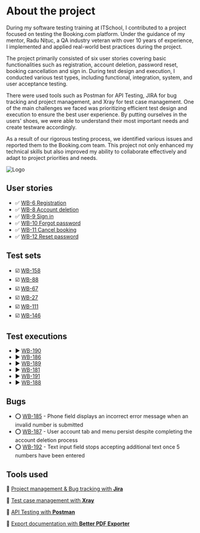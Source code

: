 # About the project
During my software testing training at ITSchool, I contributed to a project focused on testing the Booking.com platform. Under the guidance of my mentor, Radu Nițuc, a QA industry veteran with over 10 years of experience, I implemented and applied real-world best practices during the project.

The project primarily consisted of six user stories covering basic functionalities such as registration, account deletion, password reset, booking cancellation and sign in. During test design and execution, I conducted various test types, including functional, integration, system, and user acceptance testing.

There were used tools such as Postman for API Testing, JIRA for bug tracking and project management, and Xray for test case management. One of the main challenges we faced was prioritizing efficient test design and execution to ensure the best user experience. By putting ourselves in the users' shoes, we were able to understand their most important needs and create testware accordingly.

As a result of our rigorous testing process, we identified various issues and reported them to the Booking.com team. This project not only enhanced my technical skills but also improved my ability to collaborate effectively and adapt to project priorities and needs.

![Logo](https://cf.bstatic.com/static/img/bcom_logo_blue_bg/f12f834e849b2a7f752a14b2598a6ddfeda1e713.svg)

## User stories
- ✅ [WB-6 Registration](https://github.com/GeorgeMarian01/WiseBooking-QA-Initiative-for-booking.com/blob/main/Documentation/WB-6.pdf)
- ✅ [WB-8 Account deletion](https://github.com/GeorgeMarian01/WiseBooking-QA-Initiative-for-booking.com/blob/main/Documentation/WB-8.pdf)
- ✅ [WB-9 Sign in](https://github.com/GeorgeMarian01/WiseBooking-QA-Initiative-for-booking.com/blob/main/Documentation/WB-9.pdf)
- ✅ [WB-10 Forgot password](https://github.com/GeorgeMarian01/WiseBooking-QA-Initiative-for-booking.com/blob/main/Documentation/WB-10.pdf)
- ✅ [WB-11 Cancel booking](https://github.com/GeorgeMarian01/WiseBooking-QA-Initiative-for-booking.com/blob/main/Documentation/WB-11.pdf)
- ✅ [WB-12 Reset password](https://github.com/GeorgeMarian01/WiseBooking-QA-Initiative-for-booking.com/blob/main/Documentation/WB-12.pdf)

## Test sets
- ☑️ [WB-158](https://github.com/GeorgeMarian01/WiseBooking-QA-Initiative-for-booking.com/blob/main/Documentation/WB-158.pdf)
- ☑️ [WB-88](https://github.com/GeorgeMarian01/WiseBooking-QA-Initiative-for-booking.com/blob/main/Documentation/WB-88.pdf)
- ☑️ [WB-67](https://github.com/GeorgeMarian01/WiseBooking-QA-Initiative-for-booking.com/blob/main/Documentation/WB-67.pdf)
- ☑️ [WB-27](https://github.com/GeorgeMarian01/WiseBooking-QA-Initiative-for-booking.com/blob/main/Documentation/WB-27.pdf)
- ☑️ [WB-111](https://github.com/GeorgeMarian01/WiseBooking-QA-Initiative-for-booking.com/blob/main/Documentation/WB-111.pdf)
- ☑️ [WB-146](https://github.com/GeorgeMarian01/WiseBooking-QA-Initiative-for-booking.com/blob/main/Documentation/WB-146.pdf)

## Test executions
- ▶️ [WB-190](https://github.com/GeorgeMarian01/WiseBooking-QA-Initiative-for-booking.com/blob/main/Documentation/WB-190.pdf)
- ▶️ [WB-186](https://github.com/GeorgeMarian01/WiseBooking-QA-Initiative-for-booking.com/blob/main/Documentation/WB-186.pdf)
- ▶️ [WB-189](https://github.com/GeorgeMarian01/WiseBooking-QA-Initiative-for-booking.com/blob/main/Documentation/WB-189.pdf)
- ▶️ [WB-181](https://github.com/GeorgeMarian01/WiseBooking-QA-Initiative-for-booking.com/blob/main/Documentation/WB-181.pdf)
- ▶️ [WB-191](https://github.com/GeorgeMarian01/WiseBooking-QA-Initiative-for-booking.com/blob/main/Documentation/WB-191.pdf)
- ▶️ [WB-188](https://github.com/GeorgeMarian01/WiseBooking-QA-Initiative-for-booking.com/blob/main/Documentation/WB-188.pdf)

## Bugs
- ⭕ [WB-185](https://github.com/GeorgeMarian01/WiseBooking-QA-Initiative-for-booking.com/blob/main/Documentation/WB-185.pdf) - Phone field displays an incorrect error message when an invalid number is submitted
- ⭕ [WB-187](https://github.com/GeorgeMarian01/WiseBooking-QA-Initiative-for-booking.com/blob/main/Documentation/WB-187.pdf) - User account tab and menu persist despite completing the account deletion process
- ⭕ [WB-192](https://github.com/GeorgeMarian01/WiseBooking-QA-Initiative-for-booking.com/blob/main/Documentation/WB-192.pdf) - Text input field stops accepting additional text once 5 numbers have been entered

## Tools used
🔶 [Project management & Bug tracking with **Jira**](https://www.atlassian.com/software/jira)

🔶 [Test case management with **Xray**](https://www.getxray.app/)

🔶 [API Testing with **Postman**](https://www.postman.com/)

🔶 [Export documentation with **Better PDF Exporter**](https://marketplace.atlassian.com/apps/5167/better-pdf-exporter-for-jira?tab=overview&hosting=cloud)
